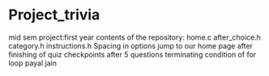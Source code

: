 # Project_trivia
 mid sem project:first year
contents of the repository:
home.c
after_choice.h
category.h
instructions.h
Spacing in options
jump to our home page after finishing of quiz
checkpoints after 5 questions
terminating condition of for loop
payal jain